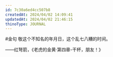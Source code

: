 ```yaml
---
id: 7c30a6ed4cc507b8
createdAt: 2024/04/02 14:09:41
updatedAt: 2024/04/02 21:46:15
thinoType: JOURNAL
---
```

#金句 敬这个不知名的年月日，这个乱七八糟的时间。

——红弩箭，《老虎的金黄·第四章-干杯，朋友！》